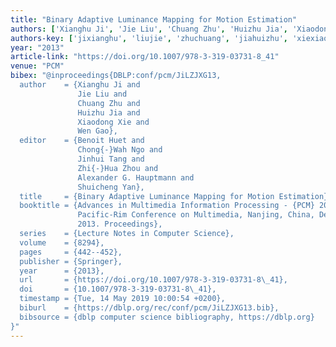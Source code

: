 ```yaml
---
title: "Binary Adaptive Luminance Mapping for Motion Estimation"
authors: ['Xianghu Ji', 'Jie Liu', 'Chuang Zhu', 'Huizhu Jia', 'Xiaodong Xie', 'Wen Gao 0001']
authors-key: ['jixianghu', 'liujie', 'zhuchuang', 'jiahuizhu', 'xiexiaodong', 'gaowen']
year: "2013"
article-link: "https://doi.org/10.1007/978-3-319-03731-8_41"
venue: "PCM"
bibex: "@inproceedings{DBLP:conf/pcm/JiLZJXG13,
  author    = {Xianghu Ji and
               Jie Liu and
               Chuang Zhu and
               Huizhu Jia and
               Xiaodong Xie and
               Wen Gao},
  editor    = {Benoit Huet and
               Chong{-}Wah Ngo and
               Jinhui Tang and
               Zhi{-}Hua Zhou and
               Alexander G. Hauptmann and
               Shuicheng Yan},
  title     = {Binary Adaptive Luminance Mapping for Motion Estimation},
  booktitle = {Advances in Multimedia Information Processing - {PCM} 2013 - 14th
               Pacific-Rim Conference on Multimedia, Nanjing, China, December 13-16,
               2013. Proceedings},
  series    = {Lecture Notes in Computer Science},
  volume    = {8294},
  pages     = {442--452},
  publisher = {Springer},
  year      = {2013},
  url       = {https://doi.org/10.1007/978-3-319-03731-8\_41},
  doi       = {10.1007/978-3-319-03731-8\_41},
  timestamp = {Tue, 14 May 2019 10:00:54 +0200},
  biburl    = {https://dblp.org/rec/conf/pcm/JiLZJXG13.bib},
  bibsource = {dblp computer science bibliography, https://dblp.org}
}"
---
```

